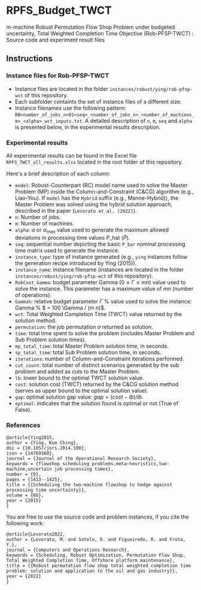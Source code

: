 # RPFS_Budget_TWCT
m-machine Robust Permutation Flow Shop Problem under budgeted uncertainty, Total Weighted Completion Time Objective (Rob-PFSP-TWCT) : Source code and experiment result files

## Instructions

### Instance files for Rob-PFSP-TWCT

* Instance files are located in the folder `instances/robust/ying/rob-pfsp-wct` of this repository. 
* Each subfolder containts the set of instance files of a different size. 
* Instance filenames use the following pattern: `RB<number_of_jobs_n>01<seq>_<number_of_jobs_n>_<number_of_machines_m>_<alpha>_wct_inputs.txt`. A detailed description of `n`, `m`, `seq` and `alpha` is presented below, in the experimental results description.


### Experimental results

All experimental results can be found in the Excel file `RPFS_TWCT_all_results.xlsx` located in the root folder of this repository.

Here's a brief description of each column:

* `model`: Robust-Counterpart (RC) model name used to solve the Master Problem (MP) inside the Column-and-Constraint (C&CG) algorithm (e.g., Liao-You). If `model` has the `Hybrid` suffix (e.g., Manne-Hybrid)), the Master Problem was solved using the hybrid solution approach, described in the paper (`Levorato et al. (2022)`).
* `n`: Number of jobs.
* `m`: Number of machines.
* `alpha`: $\alpha$ or $\alpha_{max}$ value used to generate the maximum allowed deviations in processing time values P_hat ($\widehat{P}$). 
* `seq`: sequential number depicting the basic `P_bar` nominal processing time matrix used to generate the instance.
* `instance_type`: type of instance generated (e.g., `ying` instances follow the generation recipe introduced by Ying (2015)).
* `instance_name`: instance filename (instances are located in the folder `instances/robust/ying/rob-pfsp-wct` of this repository). 
* `RobCost_Gamma`: budget parameter Gamma ($0 \leq \Gamma \leq mn$) value used to solve the instance. This parameter has a maximum value of $mn$ (number of operations).  
* `Gamma%`: relative budget parameter $\Gamma$ % value used to solve the instance: Gamma % $ = 100 \Gamma / (m n)$.
* `wct`: Total Weighted Completion Time (TWCT) value returned by the solution method. 
* `permutation`: the job permutation $\sigma$ returned as solution.
* `time`: total time spent to solve the problem (includes Master Problem and Sub Problem solution times). 
* `mp_total_time`: total Master Problem solution time, in seconds.
* `sp_total_time`: total Sub Problem solution time, in seconds.
* `iterations`: number of Column-and-Constraint iterations performed.
* `cut_count`: total number of distinct scenarios generated by the sub problem and added as cuts to the Master Problem.
* `lb`: lower bound to the optimal TWCT solution value.
* `cost`: solution cost (TWCT) returned by the C\&CG solution method (serves as upper bound to the optimal solution value).
* `gap`: optimal solution gap value: $gap = (cost - lb)/lb$.
* `optimal`: indicates that the solution found is optimal or not (True of False).

### References

```
@article{Ying2015,
author = {Ying, Kuo Ching},
doi = {10.1057/jors.2014.100},
issn = {14769360},
journal = {Journal of the Operational Research Society},
keywords = {flowshop scheduling problems,meta-heuristics,two-machine,uncertain job processing times},
number = {9},
pages = {1413--1425},
title = {{Scheduling the two-machine flowshop to hedge against processing time uncertainty}},
volume = {66},
year = {2015}
}
```

You are free to use the source code and problem instances, if you cite the following work:

```
@article{Levorato2022,
author = {Levorato, M. and Sotelo, D. and Figueiredo, R. and Frota, Y.},
journal = {Computers and Operations Research},
keywords = {Scheduling, Robust Optimization, Permutation Flow Shop, Total Weighted Completion Time, Offshore platform maintenance},
title = {{Robust permutation flow shop total weighted completion time problem: solution and application to the oil and gas industry}},
year = {2022}
}
```

